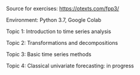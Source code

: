 Source for exercises: https://otexts.com/fpp3/

Environment: Python 3.7, Google Colab

Topic 1: Introduction to time series analysis

Topic 2: Transformations and decompositions

Topic 3: Basic time series methods

Topic 4: Classical univariate forecasting: in progress

